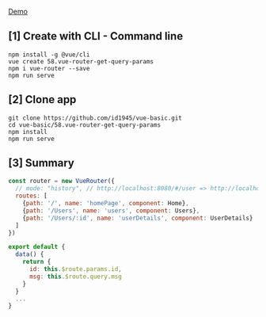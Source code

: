 [Demo](https://id1945.github.io/vue-basic/58.vue-router-get-query-params/dist "Demo")

## [1] Create with CLI - Command line
```
npm install -g @vue/cli
vue create 58.vue-router-get-query-params
npm i vue-router --save
npm run serve
```

## [2] Clone app
```
git clone https://github.com/id1945/vue-basic.git
cd vue-basic/58.vue-router-get-query-params
npm install
npm run serve
```

## [3] Summary
````javascript
const router = new VueRouter({
  // mode: "history", // http://localhost:8080/#/user => http://localhost:8080/user
  routes: [
    {path: '/', name: 'homePage', component: Home},
    {path: '/Users', name: 'users', component: Users},
    {path: '/Users/:id', name: 'userDetails', component: UserDetails}
  ]
})

````
````javascript
export default {
  data() {
    return {
      id: this.$route.params.id,
      msg: this.$route.query.msg
    }
  }
  ...
}
````